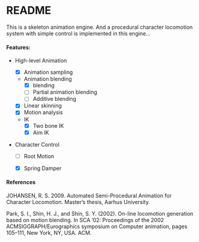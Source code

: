 # README

This is a skeleton animation engine. And a procedural character locomotion system with simple control is implemented in this engine...



#### Features:

* High-level Animation

  - [x] Animation sampling
  - Animation blending
    - [x] blending
    - [ ] Partial animation blending
    - [ ] Additive blending

  - [x] Linear skinning
  - [x] Motion analysis

  - IK
    - [x] Two bone IK
    - [x] Aim IK

* Character Control

  - [ ] Root Motion
  - [x] Spring Damper



#### References

JOHANSEN, R. S. 2009. Automated Semi-Procedural Animation for Character Locomotion. Master’s thesis, Aarhus University. 

Park, S. I., Shin, H. J., and Shin, S. Y. (2002). On-line locomotion generation based on motion blending. In SCA ’02: Proceedings of the 2002 ACMSIGGRAPH/Eurographics symposium on Computer animation, pages 105–111, New York, NY, USA. ACM.

